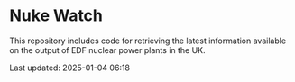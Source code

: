 # Nuke Watch

This repository includes code for retrieving the latest information available on the output of EDF nuclear power plants in the UK.

Last updated: 2025-01-04 06:18